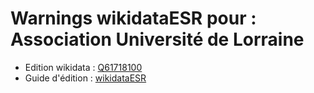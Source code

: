 Warnings wikidataESR pour : Association Université de Lorraine
================

- Edition wikidata : [Q61718100](https://www.wikidata.org/wiki/Q61718100)
- Guide d'édition : [wikidataESR](https://github.com/cpesr/wikidataESR/)

